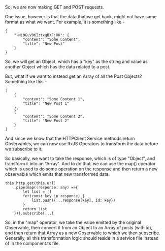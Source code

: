 So, we are now making GET and POST requests.

One issue, however is that the data that we get back, might not have same format as what we want. For example, it is something like - 

    {
        "-Ni9GuV9KIztxgBXFjXK": {
            "content": "Some Content",
            "title": "New Post"
        }
    }       

So, we will get an Object, which has a "key" as the string and value as another Object which has the data related to a post. 

But, what if we want to instead get an Array of all the Post Objects? Something like this - 

    [
        {
            "content": "Some Content 1",
            "title": "New Post 1"
        },
        {
            "content": "Some Content 2",
            "title": "New Post 2"
        }
    ]

And since we know that the HTTPClient Service methods return Observables, we can now use RxJS Operators to transform the data before we subscribe to it.

So basically, we want to take the response, which is of type "Object", and transform it into an "Array". And to do that, we can use the map() operator which is used to do some operation on the response and then return a new observable which emits that new transformed data.

    this.http.get(this.url)
        .pipe(map((response: any) =>{
            let list = []
            for(const key in response) {
                list.push({...response[key], id: key})
            }
            return list
        })).subscribe(...)

So, in the "map" operator, we take the value emitted by the original Observable, then convert it from an Object to an Array of posts (with id), and then return that Array as a new Observable to which we then subscribe. Generally, all this transformation logic should reside in a service file instead of in the component.ts file.